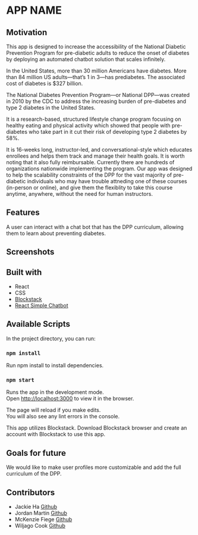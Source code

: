 # APP NAME

## Motivation
This app is designed to increase the accessibility of the National Diabetic Prevention Program for pre-diabetic adults to reduce the onset of diabetes by deploying an automated chatbot solution that scales infinitely.

In the United States, more than 30 million Americans have diabetes. More than 84 million US adults—that’s 1 in 3—has prediabetes. The associated cost of diabetes is $327 billion. 

The National Diabetes Prevention Program—or National DPP—was created in 2010 by the CDC to address the increasing burden of pre-diabetes and type 2 diabetes in the United States.

It is a research-based, structured lifestyle change program focusing on healthy eating and physical activity which showed that people with pre-diabetes who take part in it cut their risk of developing type 2 diabetes by 58%.

It is 16-weeks long, instructor-led, and conversational-style which educates enrollees and helps them track and manage their health goals. It is worth noting that it also fully reimbursable. Currently there are hundreds of organizations nationwide implementing the program. Our app was designed to help the scalability constraints of the DPP for the vast majority of pre-diabetic individuals who may have trouble attneding one of these courses (in-person or online), and give them the flexiblity to take this course anytime, anywhere, without the need for human instructors. 

## Features
A user can interact with a chat bot that has the DPP curriculum, allowing them to learn about preventing diabetes.

## Screenshots

## Built with

- React
- CSS
- [Blockstack](https://blockstack.org/)
- [React Simple Chatbot](https://www.npmjs.com/package/react-simple-chatbot)

## Available Scripts

In the project directory, you can run:

### `npm install`
Run npm install to install dependencies. 

### `npm start`

Runs the app in the development mode.<br>
Open [http://localhost:3000](http://localhost:3000) to view it in the browser.

The page will reload if you make edits.<br>
You will also see any lint errors in the console.

This app utilizes Blockstack. Download Blockstack browser and create an account with Blockstack to use this app.

## Goals for future
We would like to make user profiles more customizable and add the full curriculum of the DPP. 

## Contributors 
- Jackie Ha [Github](https://github.com/jkhaha)
- Jordan Martin [Github](https://github.com/jordanmmartin)
- McKenzie Fiege [Github](https://github.com/mckenziefiege)
- Wiljago Cook [Github](https://github.com/reduviidae)
